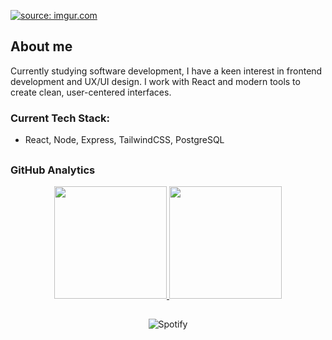 <a href="https://imgur.com/D5na0Wy"><img src="https://i.imgur.com/D5na0Wy.png" title="source: imgur.com" /></a>

## About me

Currently studying software development, I have a keen interest in frontend development and UX/UI design. I work with React and modern tools to create clean, user-centered interfaces.

### Current Tech Stack: 
- React, Node, Express, TailwindCSS, PostgreSQL

##

### GitHub Analytics
<p align="center">
<a href="https://github.com/Gothsec">
  <img height="180em" src="https://github-readme-stats-eight-theta.vercel.app/api?username=Gothsec&show_icons=true&theme=algolia&include_all_commits=true&count_private=true"/>
  <img height="180em" src="https://github-readme-stats-eight-theta.vercel.app/api/top-langs/?username=Gothsec&layout=compact&langs_count=8&theme=algolia"/> </a>
</p>

##

<div align="center">
  <img src="https://spotify-recently-played-readme.vercel.app/api?user=31x76ixjnp73ocuv2xneztyolk4a&count=1&width=840px" alt="Spotify">
</div>
